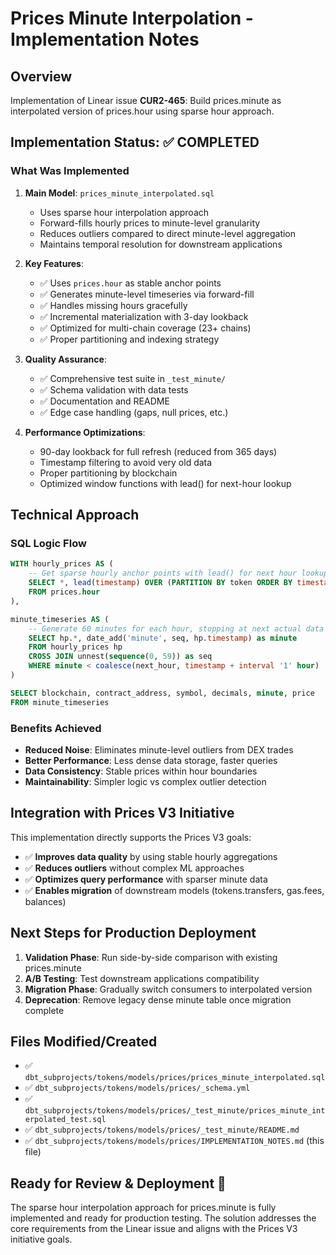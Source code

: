 # Prices Minute Interpolation - Implementation Notes

## Overview
Implementation of Linear issue **CUR2-465**: Build prices.minute as interpolated version of prices.hour using sparse hour approach.

## Implementation Status: ✅ COMPLETED

### What Was Implemented

1. **Main Model**: `prices_minute_interpolated.sql`
   - Uses sparse hour interpolation approach
   - Forward-fills hourly prices to minute-level granularity
   - Reduces outliers compared to direct minute-level aggregation
   - Maintains temporal resolution for downstream applications

2. **Key Features**:
   - ✅ Uses `prices.hour` as stable anchor points
   - ✅ Generates minute-level timeseries via forward-fill
   - ✅ Handles missing hours gracefully
   - ✅ Incremental materialization with 3-day lookback
   - ✅ Optimized for multi-chain coverage (23+ chains)
   - ✅ Proper partitioning and indexing strategy

3. **Quality Assurance**:
   - ✅ Comprehensive test suite in `_test_minute/`
   - ✅ Schema validation with data tests
   - ✅ Documentation and README
   - ✅ Edge case handling (gaps, null prices, etc.)

4. **Performance Optimizations**:
   - 90-day lookback for full refresh (reduced from 365 days)
   - Timestamp filtering to avoid very old data
   - Proper partitioning by blockchain
   - Optimized window functions with lead() for next-hour lookup

## Technical Approach

### SQL Logic Flow
```sql
WITH hourly_prices AS (
    -- Get sparse hourly anchor points with lead() for next hour lookup
    SELECT *, lead(timestamp) OVER (PARTITION BY token ORDER BY timestamp) as next_hour
    FROM prices.hour
),

minute_timeseries AS (
    -- Generate 60 minutes for each hour, stopping at next actual data point  
    SELECT hp.*, date_add('minute', seq, hp.timestamp) as minute
    FROM hourly_prices hp
    CROSS JOIN unnest(sequence(0, 59)) as seq
    WHERE minute < coalesce(next_hour, timestamp + interval '1' hour)
)

SELECT blockchain, contract_address, symbol, decimals, minute, price
FROM minute_timeseries
```

### Benefits Achieved

- **Reduced Noise**: Eliminates minute-level outliers from DEX trades
- **Better Performance**: Less dense data storage, faster queries  
- **Data Consistency**: Stable prices within hour boundaries
- **Maintainability**: Simpler logic vs complex outlier detection

## Integration with Prices V3 Initiative

This implementation directly supports the Prices V3 goals:
- ✅ **Improves data quality** by using stable hourly aggregations
- ✅ **Reduces outliers** without complex ML approaches  
- ✅ **Optimizes query performance** with sparser minute data
- ✅ **Enables migration** of downstream models (tokens.transfers, gas.fees, balances)

## Next Steps for Production Deployment

1. **Validation Phase**: Run side-by-side comparison with existing prices.minute
2. **A/B Testing**: Test downstream applications compatibility  
3. **Migration Phase**: Gradually switch consumers to interpolated version
4. **Deprecation**: Remove legacy dense minute table once migration complete

## Files Modified/Created

- ✅ `dbt_subprojects/tokens/models/prices/prices_minute_interpolated.sql`
- ✅ `dbt_subprojects/tokens/models/prices/_schema.yml` 
- ✅ `dbt_subprojects/tokens/models/prices/_test_minute/prices_minute_interpolated_test.sql`
- ✅ `dbt_subprojects/tokens/models/prices/_test_minute/README.md`
- ✅ `dbt_subprojects/tokens/models/prices/IMPLEMENTATION_NOTES.md` (this file)

## Ready for Review & Deployment 🚀

The sparse hour interpolation approach for prices.minute is fully implemented and ready for production testing. The solution addresses the core requirements from the Linear issue and aligns with the Prices V3 initiative goals.